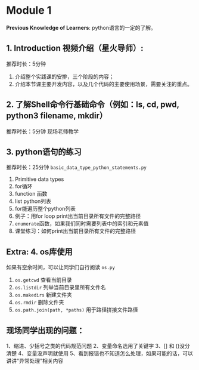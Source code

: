 # Module 1 
**Previous Knowledge of Learners**: python语言的一定的了解。
## 1. Introduction 视频介绍（星火导师）: 
推荐时长：5分钟
1. 介绍整个实践课的安排，三个阶段的内容；
2. 介绍本节课主要开发内容，以及几个代码的主要使用场景，需要关注的重点。

## 2. 了解Shell命令行基础命令（例如：ls, cd, pwd, python3 filename, mkdir）
推荐时长：5分钟
现场老师教学
## 3. python语句的练习
推荐时长：25分钟
`basic_data_type_python_statements.py`

1. Primitive data types
2. for循环
3. function 函数
4. list python列表
5. for能遍历整个python列表
6. 例子：用for loop print出当前目录所有文件的完整路径
7. `enumerate`函数，如果我们同时需要列表中的索引和元素值
8. 课堂练习：如何print出当前目录所有文件的完整路径

## Extra: 4. os库使用
如果有空余时间，可以让同学们自行阅读
`os.py`
1. `os.getcwd` 查看当前目录
2. `os.listdir` 列举当前目录里所有文件名
3. `os.makedirs` 新建文件夹
4. `os.rmdir` 删除文件夹
5. `os.path.join(path, *paths)` 用于路径拼接文件路径

## 现场同学出现的问题：
1、缩进、少括号之类的代码规范问题
2、变量命名选用了关键字
3、[] 和 ()没分清楚
4、变量没声明就使用
5、看到报错也不知道怎么处理，如果可能的话，可以讲讲"异常处理"相关内容


